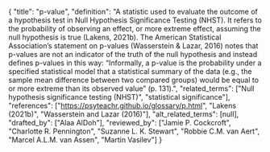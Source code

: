 {
    "title": "p-value",
    "definition": "A statistic used to evaluate the outcome of a hypothesis test in Null Hypothesis Significance Testing (NHST). It refers to the probability of observing an effect, or more extreme effect, assuming the null hypothesis is true (Lakens, 2021b). The American Statistical Association’s statement on p-values (Wasserstein & Lazar, 2016) notes that p-values are not an indicator of the truth of the null hypothesis and instead defines p-values in this way: “Informally, a p-value is the probability under a specified statistical model that a statistical summary of the data (e.g., the sample mean difference between two compared groups) would be equal to or more extreme than its observed value” (p. 131).",
    "related_terms": ["Null hypothesis significance testing (NHST)", "statistical significance"],
    "references": ["https://psyteachr.github.io/glossary/p.html", "Lakens (2021b)", "Wasserstein and Lazar (2016)"],
    "alt_related_terms": [null],
    "drafted_by": ["Alaa AlDoh"],
    "reviewed_by": ["Jamie P. Cockcroft", "Charlotte R. Pennington", "Suzanne L. K. Stewart", "Robbie C.M. van Aert", "Marcel A.L.M. van Assen", "Martin Vasilev"]
  }
